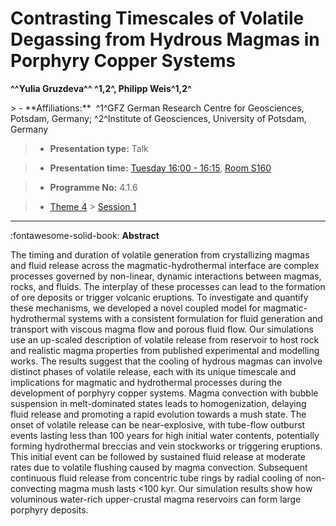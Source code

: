 # Contrasting Timescales of Volatile Degassing from Hydrous Magmas in Porphyry Copper Systems

**^^Yulia Gruzdeva^^ ^1,2^, Philipp Weis^1,2^**

<!-- more -->> - **Affiliations:**  ^1^GFZ German Research Centre for Geosciences, Potsdam, Germany; ^2^Institute of Geosciences, University of Potsdam, Germany

> - **Presentation type:** Talk

> - **Presentation time:** [Tuesday 16:00 - 16:15](../sessions_comparison.md#__tabbed_2_2), [Room S160](../maps_venue.md#__tabbed_1_2)

> - **Programme No:** 4.1.6

> - [Theme 4](../theme4.md) > [Session 1](../sessions/session-4-1.md)

--- 

:fontawesome-solid-book: **Abstract**

The timing and duration of volatile generation from crystallizing magmas and fluid release across the magmatic-hydrothermal interface are complex processes governed by non-linear, dynamic interactions between magmas, rocks, and fluids. The interplay of these processes can lead to the formation of ore deposits or trigger volcanic eruptions. To investigate and quantify these mechanisms, we developed a novel coupled model for magmatic-hydrothermal systems with a consistent formulation for fluid generation and transport with viscous magma flow and porous fluid flow. Our simulations use an up-scaled description of volatile release from reservoir to host rock and realistic magma properties from published experimental and modelling works. The results suggest that the cooling of hydrous magmas can involve distinct phases of volatile release, each with its unique timescale and implications for magmatic and hydrothermal processes during the development of porphyry copper systems. Magma convection with bubble suspension in melt-dominated states leads to homogenization, delaying fluid release and promoting a rapid evolution towards a mush state. The onset of volatile release can be near-explosive, with tube-flow outburst events lasting less than 100 years for high initial water contents, potentially forming hydrothermal breccias and vein stockworks or triggering eruptions. This initial event can be followed by sustained fluid release at moderate rates due to volatile flushing caused by magma convection. Subsequent continuous fluid release from concentric tube rings by radial cooling of non-convecting magma mush lasts <100 kyr. Our simulation results show how voluminous water-rich upper-crustal magma reservoirs can form large porphyry deposits.

